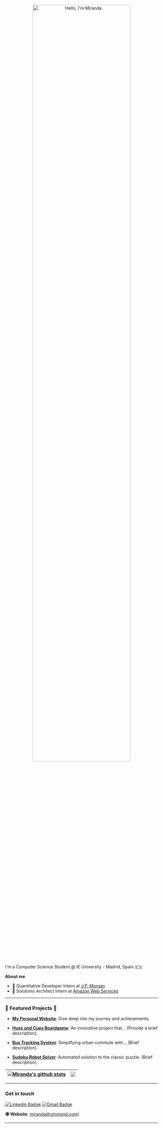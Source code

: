 <p align="center"><a href="https://anuraghazra.github.io"><img width="80%" alt="Hello, I'm Miranda." src="./assets/gh-readme-header.png" /></a></p>

<br />

I'm a Computer Science Student @ IE University - Madrid, Spain 🇪🇸

**About me**

- 💼 Quantitative Developer Intern at [J.P. Morgan](https://www.jpmorgan.com/global)
- 💼 Solutions Architect Intern at [Amazon Web Services](https://aws.amazon.com/)

---

### 🌟 **Featured Projects** 🌟

- **[My Personal Website](https://www.mirandadrummond.com)**: Dive deep into my journey and achievements.
  
- **[Hues and Cues Boardgame](https://github.com/mirandadrummond/HuesAndCuesGame)**: An innovative project that... (Provide a brief description).
  
- **[Bus Tracking System](https://github.com/mirandadrummond/BusTrackingWebApp)**: Simplifying urban commute with... (Brief description).
  
- **[Sudoku Robot Solver](https://github.com/mirandadrummond/SudokuSolver)**: Automated solution to the classic puzzle. (Brief description).

| <a href="https://github.com/mirandadrummond/github-readme-stats"><img align="center" src="https://github-readme-stats.vercel.app/api?username=mirandadrummond&show_icons=true&include_all_commits=true&theme=buefy&hide_border=true" alt="Miranda's github stats" /></a>|<a href="https://github.com/mirandadrummond/github-readme-stats"><img align="center" src="https://github-readme-stats.vercel.app/api/top-langs/?username=mirandadrummond&layout=compact&theme=buefy&hide_border=true" /></a>|
| ------------- | ------------- |


---

### **Get in touch**


[![Linkedin Badge](https://img.shields.io/badge/-LinkedIn-blue?style=flat-square&logo=Linkedin&logoColor=white&link=https://www.linkedin.com/in/miranda-drummond/)](https://www.linkedin.com/in/miranda-drummond/)
[![Gmail Badge](https://img.shields.io/badge/-Gmail-d14836?style=flat-square&logo=Gmail&logoColor=white&link=mail@jayrajroshan1@gmail.com)](mailto:mail@mirandadrummond2@gmail.com)

**🕸️ Website**: [mirandadrummond.com](https://mirandadrummond.com/))  

---
